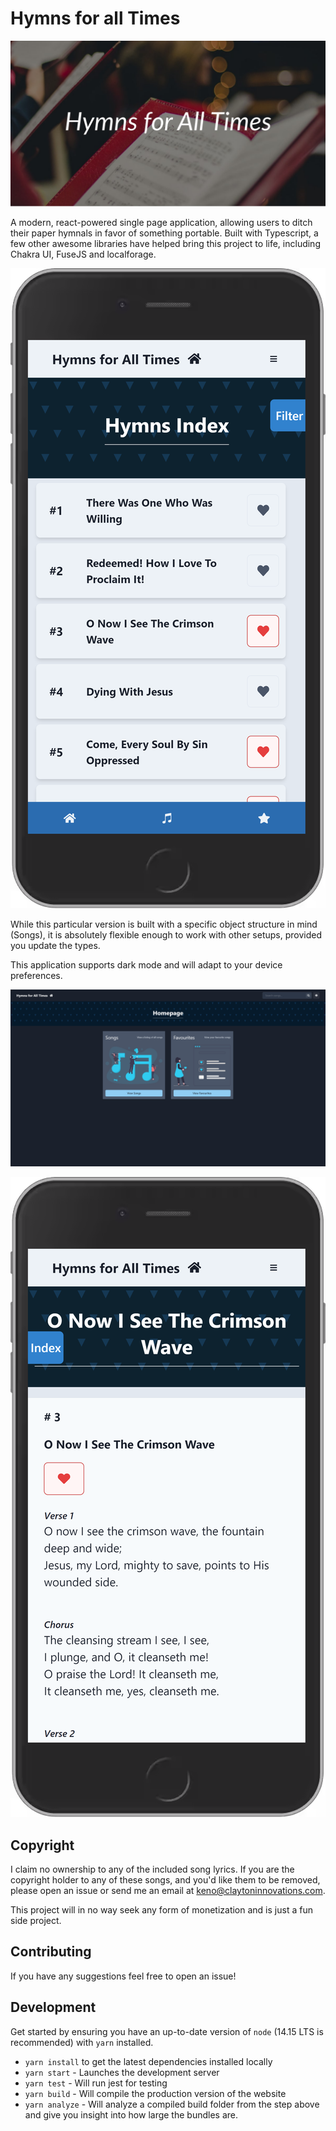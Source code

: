 # Hymns for all Times

![Social Banner](./public/social_banner_1.jpg)


A modern, react-powered single page application, allowing users to ditch their paper hymnals in favor of something portable. Built with Typescript, a few other awesome libraries have helped bring this project to life, including Chakra UI, FuseJS and localforage.

![Desktop Dark Mode](<./promo/iPhone6 - Song List.png>)

While this particular version is built with a specific object structure in mind (Songs), it is absolutely flexible enough to work with other setups, provided you update the types.

This application supports dark mode and will adapt to your device preferences.

![Desktop Dark Mode](<./promo/Desktop - Home - Dark.png>)

![Mobile Dark Mode](<./promo/iPhone6 - Song Display.png>)

## Copyright

I claim no ownership to any of the included song lyrics. If you are the copyright holder to any of these songs, and you'd like them to be removed, please open an issue or send me an email at keno@claytoninnovations.com.

This project will in no way seek any form of monetization and is just a fun side project.

## Contributing

If you have any suggestions feel free to open an issue!

## Development

Get started by ensuring you have an up-to-date version of `node` (14.15 LTS is recommended) with `yarn` installed.

* `yarn install` to get the latest dependencies installed locally
* `yarn start` - Launches the development server
* `yarn test` - Will run jest for testing
* `yarn build` - Will compile the production version of the website
* `yarn analyze` - Will analyze a compiled build folder from the step above and give you insight into how large the bundles are.